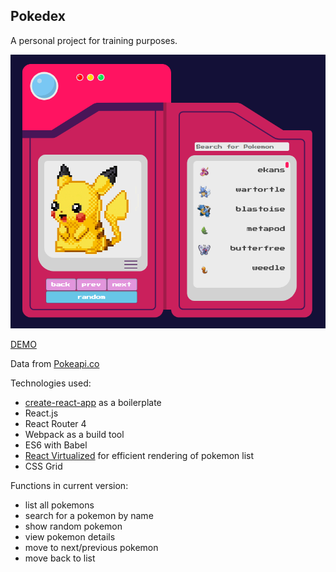 ## Pokedex
A personal project for training purposes.

![pokedex](pokedex.png)

[DEMO](http://pika.surge.sh)

Data from [Pokeapi.co](https://pokeapi.co/)

Technologies used:

* [create-react-app](https://github.com/facebookincubator/create-react-app) as a boilerplate
* React.js
* React Router 4 
* Webpack as a build tool
* ES6 with Babel
* [React Virtualized](https://github.com/bvaughn/react-virtualized) for efficient rendering of pokemon list
* CSS Grid

Functions in current version:

* list all pokemons
* search for a pokemon by name
* show random pokemon
* view pokemon details
* move to next/previous pokemon
* move back to list 


